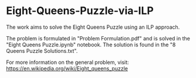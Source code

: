 # Eight-Queens-Puzzle-via-ILP
The work aims to solve the Eight Queens Puzzle using an ILP approach. 

The problem is formulated in "Problem Formulation.pdf" and is solved in the "Eight Queens Puzzle.ipynb" notebook. The solution is found in the "8 Queens Puzzle Solutions.txt".

For more information on the general problem, visit: https://en.wikipedia.org/wiki/Eight_queens_puzzle
